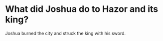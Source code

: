 # What did Joshua do to Hazor and its king?

Joshua burned the city and struck the king with his sword.
